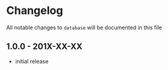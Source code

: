 # Changelog

All notable changes to `database` will be documented in this file

## 1.0.0 - 201X-XX-XX

- initial release
